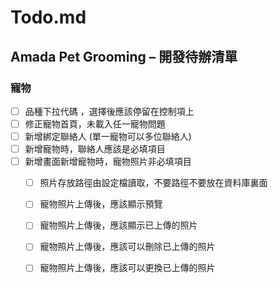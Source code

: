 # Todo.md

## Amada Pet Grooming – 開發待辦清單


### 寵物


- [ ] 品種下拉代碼 ，選擇後應該停留在控制項上
- [ ] 修正寵物首頁，未載入任一寵物問題
- [ ] 新增綁定聯絡人 (單一寵物可以多位聯絡人)
- [ ] 新增寵物時，聯絡人應該是必填項目
- [ ] 新增畫面新增寵物時，寵物照片非必填項目
  - [ ] 照片存放路徑由設定檔讀取，不要路徑不要放在資料庫裏面
  - [ ] 寵物照片上傳後，應該顯示預覽
  - [ ] 寵物照片上傳後，應該顯示已上傳的照片
  - [ ] 寵物照片上傳後，應該可以刪除已上傳的照片
  - [ ] 寵物照片上傳後，應該可以更換已上傳的照片

